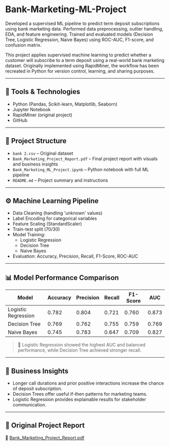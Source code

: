 # Bank-Marketing-ML-Project
Developed a supervised ML pipeline to predict term deposit subscriptions using bank marketing data. Performed data preprocessing, outlier handling, EDA, and feature engineering. Trained and evaluated models (Decision Tree, Logistic Regression, Naive Bayes) using ROC-AUC, F1-score, and confusion matrix.

This project applies supervised machine learning to predict whether a customer will subscribe to a term deposit using a real-world bank marketing dataset. Originally implemented using RapidMiner, the workflow has been recreated in Python for version control, learning, and sharing purposes.

---

## 🧰 Tools & Technologies
- Python (Pandas, Scikit-learn, Matplotlib, Seaborn)
- Jupyter Notebook
- RapidMiner (original project)
- GitHub

---

## 📂 Project Structure
- `bank 2.csv` – Original dataset
- `Bank_Marketing_Project_Report.pdf` – Final project report with visuals and business insights
- `Bank_Marketing_ML_Project.ipynb` – Python notebook with full ML pipeline
- `README.md` – Project summary and instructions

---

## ⚙️ Machine Learning Pipeline
- Data Cleaning (handling 'unknown' values)
- Label Encoding for categorical variables
- Feature Scaling (StandardScaler)
- Train-test split (70/30)
- Model Training: 
  - Logistic Regression  
  - Decision Tree  
  - Naive Bayes  
- Evaluation: Accuracy, Precision, Recall, F1-Score, ROC-AUC

---

## 📊 Model Performance Comparison

| Model               | Accuracy | Precision | Recall  | F1-Score | AUC     |
|--------------------|----------|-----------|---------|----------|---------|
| Logistic Regression| 0.782    | 0.804     | 0.721   | 0.760    | 0.873   |
| Decision Tree       | 0.769    | 0.762     | 0.755   | 0.759    | 0.769   |
| Naive Bayes         | 0.745    | 0.783     | 0.647   | 0.709    | 0.827   |

> 🚀 Logistic Regression showed the highest AUC and balanced performance, while Decision Tree achieved stronger recall.

---

## 📌 Business Insights
- Longer call durations and prior positive interactions increase the chance of deposit subscription.
- Decision Trees offer useful if-then patterns for marketing teams.
- Logistic Regression provides explainable results for stakeholder communication.

---

## 📄 Original Project Report
📎 [Bank_Marketing_Project_Report.pdf](./Bank_Marketing_Project_Report.pdf)


